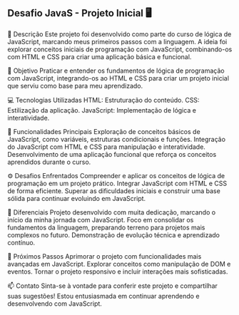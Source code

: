 ## Desafio JavaS - Projeto Inicial 🖥️

🚀 Descrição
Este projeto foi desenvolvido como parte do curso de lógica de JavaScript, marcando meus primeiros passos com a linguagem. A ideia foi explorar conceitos iniciais de programação com JavaScript, combinando-os com HTML e CSS para criar uma aplicação básica e funcional.

🎯 Objetivo
Praticar e entender os fundamentos de lógica de programação com JavaScript, integrando-os ao HTML e CSS para criar um projeto inicial que serviu como base para meu aprendizado.

💻 Tecnologias Utilizadas
HTML: Estruturação do conteúdo.
CSS: Estilização da aplicação.
JavaScript: Implementação de lógica e interatividade.

🌟 Funcionalidades Principais
Exploração de conceitos básicos de JavaScript, como variáveis, estruturas condicionais e funções.
Integração do JavaScript com HTML e CSS para manipulação e interatividade.
Desenvolvimento de uma aplicação funcional que reforça os conceitos aprendidos durante o curso.

⚙️ Desafios Enfrentados
Compreender e aplicar os conceitos de lógica de programação em um projeto prático.
Integrar JavaScript com HTML e CSS de forma eficiente.
Superar as dificuldades iniciais e construir uma base sólida para continuar evoluindo em JavaScript.

🎨 Diferenciais
Projeto desenvolvido com muita dedicação, marcando o início da minha jornada com JavaScript.
Foco em consolidar os fundamentos da linguagem, preparando terreno para projetos mais complexos no futuro.
Demonstração de evolução técnica e aprendizado contínuo.

📌 Próximos Passos
Aprimorar o projeto com funcionalidades mais avançadas em JavaScript.
Explorar conceitos como manipulação de DOM e eventos.
Tornar o projeto responsivo e incluir interações mais sofisticadas.

📫 Contato
Sinta-se à vontade para conferir este projeto e compartilhar suas sugestões! Estou entusiasmada em continuar aprendendo e desenvolvendo com JavaScript.
